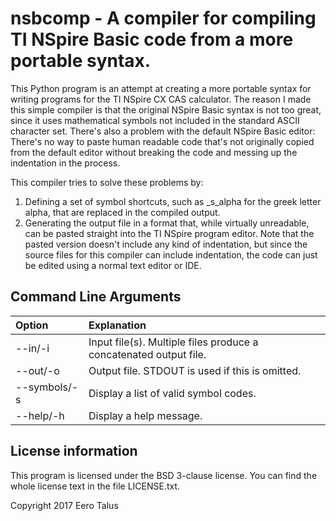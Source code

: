 # nsbcomp - A compiler for compiling TI NSpire Basic code from a more portable syntax.

This Python program is an attempt at creating a more portable
syntax for writing programs for the TI NSpire CX CAS
calculator. The reason I made this simple compiler is that the
original NSpire Basic syntax is not too great, since it uses
mathematical symbols not included in the standard ASCII character
set. There's also a problem with the default NSpire Basic editor:
There's no way to paste human readable code that's not originally
copied from the default editor without breaking the code and messing
up the indentation in the process.

This compiler tries to solve these problems by:
 1. Defining a set of symbol shortcuts, such as _s_alpha for the
    greek letter alpha, that are replaced in the compiled output.
 2. Generating the output file in a format that, while virtually
    unreadable, can be pasted straight into the TI NSpire program
    editor. Note that the pasted version doesn't include any kind
    of indentation, but since the source files for this compiler can
    include indentation, the code can just be edited using a normal
    text editor or IDE.

## Command Line Arguments

|     Option     |                            Explanation                            |
| :------------- | :---------------------------------------------------------------  |
|   --in/-i      | Input file(s). Multiple files produce a concatenated output file. |
|   --out/-o     | Output file. STDOUT is used if this is omitted.                   | 
|   --symbols/-s | Display a list of valid symbol codes.                             |
|   --help/-h    | Display a help message.                                           |

## License information

This program is licensed under the BSD 3-clause license. You can find
the whole license text in the file LICENSE.txt.

Copyright 2017 Eero Talus
